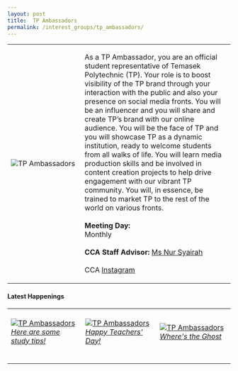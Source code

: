 ```yaml
---
layout: post
title:  TP Ambassadors
permalink: /interest_groups/tp_ambassadors/
---
```


<div>
    <table>
        <tr>
            <td style="width:33%"><image src="{{site.baseurl}}/images/CCA_tp_ambassadors.jpg" style="display:block;margin-left:auto;margin-right:auto;" alt="TP Ambassadors"></image></td>
            <td>
                <p>
                    As a TP Ambassador, you are an official student representative of Temasek Polytechnic (TP). Your role is to boost visibility of the TP brand through your interaction with the public and also your presence on social media fronts. You will be an influencer and you will share and create TP’s brand with our online audience. You will be the face of TP and you will showcase TP as a dynamic institution, ready to welcome students from all walks of life. You will learn media production skills and be involved in content creation projects to help drive engagement with our vibrant TP community. You will, in essence, be trained to market TP to the rest of the world on various fronts.<br>
                    <br>
                    <b>Meeting Day:</b><br>
                    Monthly<br>
                    <br>
                    <b>CCA Staff Advisor:</b> <a href="mailto:nsyairah@TP.EDU.SG">Ms Nur Syairah</a><br>
                    <br>
                    CCA <a href="https://www.instagram.com/tp_ambassadors">Instagram</a>
                </p>
            </td>
        </tr>
    </table>
</div>

#### Latest Happenings

<div>
    <table>
        <tr>
            <td style="width:33%"><br>
                <a href="https://www.instagram.com/p/CEL96cNnELL/">
                    <image src="{{site.baseurl}}/images/CCA-tpambassadors_IG.jpg" style="display:block;margin-left:auto;margin-right:auto;" alt="TP Ambassadors">
                    <h6 style="margin-top:0%">Here are some study tips!</h6>
                    </image>
                </a>
            </td>
            <td style="width:33%"><br>
                <a href="https://www.instagram.com/p/CEtC0GJn5Pv/">
                    <image src="{{site.baseurl}}/images/CCA-tpambassadors_IG2.jpg" style="display:block;margin-left:auto;margin-right:auto;" alt="TP Ambassadors">
                    <h6 style="margin-top:0%">Happy Teachers' Day!</h6>
                    </image>
                </a>
            </td>
            <td style="width:33%"><br>
                <a href="https://www.instagram.com/p/CHAfMgMHHgt/">
                    <image src="{{site.baseurl}}/images/CCA-tpambassadors_IG4.png" style="display:block;margin-left:auto;margin-right:auto;" alt="TP Ambassadors">
                    <h6 style="margin-top:0%">Where's the Ghost</h6>
                    </image>
                </a>
            </td>
        </tr>
    </table>
</div>
